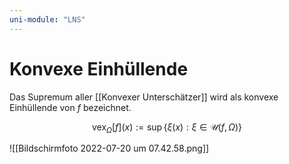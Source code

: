 ```yaml
---
uni-module: "LNS"
---
```


# Konvexe Einhüllende

Das Supremum aller [[Konvexer Unterschätzer]] wird als konvexe Einhüllende von $f$ bezeichnet.

$$\operatorname{vex}_{\Omega}[f](x):=\sup \{\xi(x): \xi \in \mathcal{U}(f, \Omega)\}$$

![[Bildschirmfoto 2022-07-20 um 07.42.58.png]]
